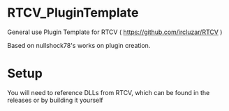 # RTCV_PluginTemplate
General use Plugin Template for RTCV ( https://github.com/ircluzar/RTCV )

Based on nullshock78's works on plugin creation.

# Setup
You will need to reference DLLs from RTCV, which can be found in the releases or by building it yourself
